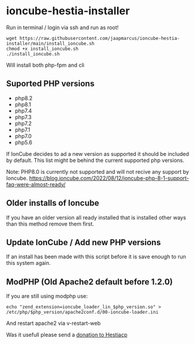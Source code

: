 # ioncube-hestia-installer

Run in terminal / login via ssh and run as root!

```
wget https://raw.githubusercontent.com/jaapmarcus/ioncube-hestia-installer/main/install_ioncube.sh
chmod +x install_ioncube.sh
./install_ioncube.sh
```

Will install both php-fpm and cli

## Suported PHP versions

- php8.2
- php8.1
- php7.4
- php7.3
- php7.2
- php7.1
- php7.0
- php5.6

If IonCube decides to ad a new version as supported it should be included by default. This list might be behind the current supported php versions. 

Note: PHP8.0 is currently not supported and will not recive any support by Ioncube. 
https://blog.ioncube.com/2022/08/12/ioncube-php-8-1-support-faq-were-almost-ready/

## Older installs of Ioncube

If you have an older version all ready installed that is installed other ways than this method remove them first.

## Update IonCube / Add new PHP versions

If an install has been made with this script before it is save enough to run this system again. 



## ModPHP (Old Apache2 default before 1.2.0)

If you are still using modphp use:
```
echo "zend_extension=ioncube_loader_lin_$php_version.so" > /etc/php/$php_version/apache2conf.d/00-ioncube-loader.ini
```

And restart apache2 via v-restart-web

Was it usefull please send a [donation to Hestiacp](https://www.paypal.com/donate/?cmd=_s-xclick&hosted_button_id=ST87LQH2CHGLA)
